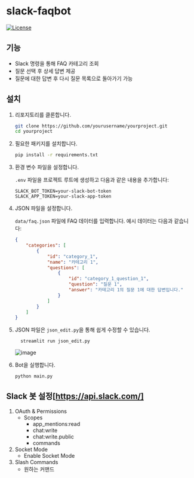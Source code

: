 # slack-faqbot

[![License](https://img.shields.io/badge/license-MIT-blue.svg)](LICENSE)

## 기능

- Slack 명령을 통해 FAQ 카테고리 조회
- 질문 선택 후 상세 답변 제공
- 질문에 대한 답변 후 다시 질문 목록으로 돌아가기 가능

## 설치

1. 리포지토리를 클론합니다.

    ```bash
    git clone https://github.com/yourusername/yourproject.git
    cd yourproject
    ```

2. 필요한 패키지를 설치합니다.

    ```bash
    pip install -r requirements.txt
    ```

3. 환경 변수 파일을 설정합니다.

    `.env` 파일을 프로젝트 루트에 생성하고 다음과 같은 내용을 추가합니다:

    ```env
    SLACK_BOT_TOKEN=your-slack-bot-token
    SLACK_APP_TOKEN=your-slack-app-token
    ```

4. JSON 파일을 설정합니다.

    `data/faq.json` 파일에 FAQ 데이터를 입력합니다. 예시 데이터는 다음과 같습니다:

    ```json
    {
        "categories": [
            {
                "id": "category_1",
                "name": "카테고리 1",
                "questions": [
                    {
                        "id": "category_1_question_1",
                        "question": "질문 1",
                        "answer": "카테고리 1의 질문 1에 대한 답변입니다."
                    }
                ]
            }
        ]
    }
    ```
5. JSON 파일은 `json_edit.py`을 통해 쉽게 수정할 수 있습니다.

    ```bash
      streamlit run json_edit.py

    ```
    ![image](https://github.com/user-attachments/assets/882c5073-eec7-4d56-9945-eaacfb8d5eb3)

6. Bot을 실행합니다.

    ```bash
    python main.py
    ```
## Slack 봇 설정[https://api.slack.com/]

1. OAuth & Permissions
    - Scopes
        - app_mentions:read
        - chat:write
        - chat:write.public
        - commands
2. Socket Mode
    - Enable Socket Mode
3. Slash Commands
    - 원하는 커맨드
